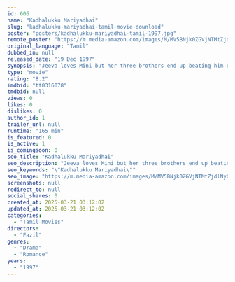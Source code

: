 ```yaml
---
id: 606
name: "Kadhalukku Mariyadhai"
slug: "kadhalukku-mariyadhai-tamil-movie-download"
poster: "posters/kadhalukku-mariyadhai-tamil-1997.jpg"
remote_poster: "https://m.media-amazon.com/images/M/MV5BNjk0ZGVjNTMtZjdlNy00MTUwLTk5M2MtYTc2NWI1ZTA4ZDhkXkEyXkFqcGc@._V1_SX300.jpg"
original_language: "Tamil"
dubbed_in: null
released_date: "19 Dec 1997"
synopsis: "Jeeva loves Mini but her three brothers end up beating him every time he meets her. The couple decides to elope against their parents' wishes."
type: "movie"
rating: "8.2"
imdbid: "tt0316078"
tmdbid: null
views: 0
likes: 0
dislikes: 0
author_id: 1
trailer_url: null
runtime: "165 min"
is_featured: 0
is_active: 1
is_comingsoon: 0
seo_title: "Kadhalukku Mariyadhai"
seo_description: "Jeeva loves Mini but her three brothers end up beating him every time he meets her. The couple decides to elope against their parents' wishes."
seo_keywords: "\"Kadhalukku Mariyadhai\""
seo_image: "https://m.media-amazon.com/images/M/MV5BNjk0ZGVjNTMtZjdlNy00MTUwLTk5M2MtYTc2NWI1ZTA4ZDhkXkEyXkFqcGc@._V1_SX300.jpg"
screenshots: null
redirect_to: null
social_shares: 0
created_at: 2025-03-21 03:12:02
updated_at: 2025-03-21 03:12:02
categories:
  - "Tamil Movies"
directors:
  - "Fazil"
genres:
  - "Drama"
  - "Romance"
years:
  - "1997"
---
```


